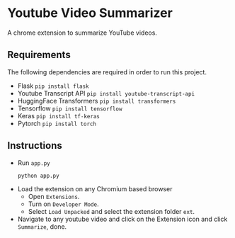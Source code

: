 # Youtube Video Summarizer
A chrome extension to summarize YouTube videos.

## Requirements
The following dependencies are required in order to run this project.
- Flask ```pip install flask```
- Youtube Transcript API ```pip install youtube-transcript-api```
- HuggingFace Transformers ```pip install transformers```
- Tensorflow ```pip install tensorflow```
- Keras ```pip install tf-keras```
- Pytorch ```pip install torch```

## Instructions
- Run ```app.py```
  ```
  python app.py
  ```
- Load the extension on any Chromium based browser
  - Open ```Extensions```.
  - Turn on ```Developer Mode```.
  - Select ```Load Unpacked``` and select the extension folder ```ext```.
- Navigate to any youtube video and click on the Extension icon and click ```Summarize```, done.
